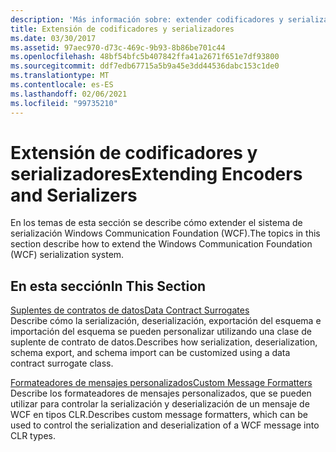 ```yaml
---
description: 'Más información sobre: extender codificadores y serializadores'
title: Extensión de codificadores y serializadores
ms.date: 03/30/2017
ms.assetid: 97aec970-d73c-469c-9b93-8b86be701c44
ms.openlocfilehash: 48bf54bfc5b407842ffa41a2671f651e7df93800
ms.sourcegitcommit: ddf7edb67715a5b9a45e3dd44536dabc153c1de0
ms.translationtype: MT
ms.contentlocale: es-ES
ms.lasthandoff: 02/06/2021
ms.locfileid: "99735210"
---
```

# <a name="extending-encoders-and-serializers"></a><span data-ttu-id="84615-103">Extensión de codificadores y serializadores</span><span class="sxs-lookup"><span data-stu-id="84615-103">Extending Encoders and Serializers</span></span>

<span data-ttu-id="84615-104">En los temas de esta sección se describe cómo extender el sistema de serialización Windows Communication Foundation (WCF).</span><span class="sxs-lookup"><span data-stu-id="84615-104">The topics in this section describe how to extend the Windows Communication Foundation (WCF) serialization system.</span></span>  
  
## <a name="in-this-section"></a><span data-ttu-id="84615-105">En esta sección</span><span class="sxs-lookup"><span data-stu-id="84615-105">In This Section</span></span>  

 [<span data-ttu-id="84615-106">Suplentes de contratos de datos</span><span class="sxs-lookup"><span data-stu-id="84615-106">Data Contract Surrogates</span></span>](data-contract-surrogates.md)  
 <span data-ttu-id="84615-107">Describe cómo la serialización, deserialización, exportación del esquema e importación del esquema se pueden personalizar utilizando una clase de suplente de contrato de datos.</span><span class="sxs-lookup"><span data-stu-id="84615-107">Describes how serialization, deserialization, schema export, and schema import can be customized using a data contract surrogate class.</span></span>  
  
 [<span data-ttu-id="84615-108">Formateadores de mensajes personalizados</span><span class="sxs-lookup"><span data-stu-id="84615-108">Custom Message Formatters</span></span>](custom-message-formatters.md)  
 <span data-ttu-id="84615-109">Describe los formateadores de mensajes personalizados, que se pueden utilizar para controlar la serialización y deserialización de un mensaje de WCF en tipos CLR.</span><span class="sxs-lookup"><span data-stu-id="84615-109">Describes custom message formatters, which can be used to control the serialization and deserialization of a WCF message into CLR types.</span></span>
